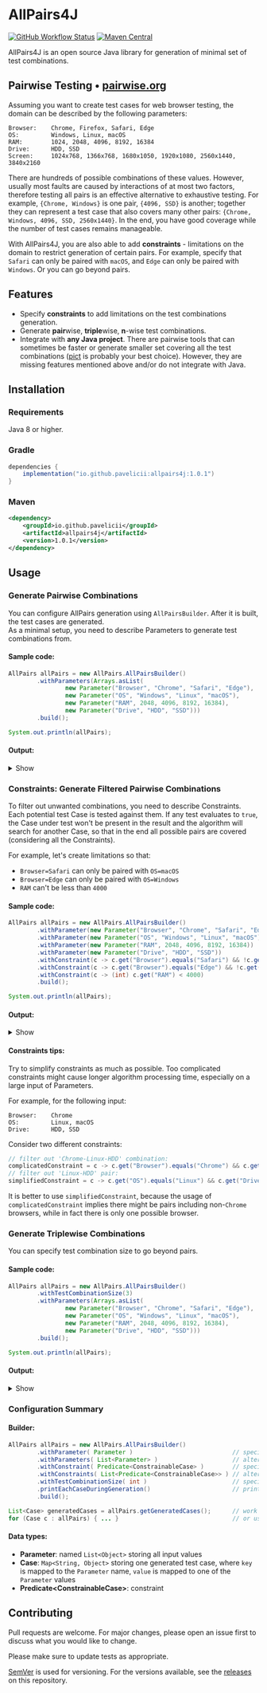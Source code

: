 # AllPairs4J

[![GitHub Workflow Status](https://img.shields.io/github/actions/workflow/status/pavelicii/allpairs4j/build-checkstyle.yaml?branch=master&logo=GitHub)](https://github.com/pavelicii/allpairs4j/actions/workflows/build-checkstyle.yaml)
[![Maven Central](https://img.shields.io/maven-central/v/io.github.pavelicii/allpairs4j)](https://search.maven.org/artifact/io.github.pavelicii/allpairs4j)

AllPairs4J is an open source Java library for generation of minimal set of test combinations.

## Pairwise Testing • [pairwise.org](https://www.pairwise.org/)

Assuming you want to create test cases for web browser testing, the domain can be described by the following parameters:

```text
Browser:    Chrome, Firefox, Safari, Edge
OS:         Windows, Linux, macOS
RAM:        1024, 2048, 4096, 8192, 16384
Drive:      HDD, SSD
Screen:     1024x768, 1366x768, 1680x1050, 1920x1080, 2560x1440, 3840x2160
```

There are hundreds of possible combinations of these values. However, usually most faults are caused by interactions 
of at most two factors, therefore testing all pairs is an effective alternative to exhaustive testing. 
For example, `{Chrome, Windows}` is one pair, `{4096, SSD}` is another; together they can represent a test case 
that also covers many other pairs: `{Chrome, Windows, 4096, SSD, 2560x1440}`. In the end, you have good 
coverage while the number of test cases remains manageable.

With AllPairs4J, you are also able to add **constraints** - limitations on the domain to restrict generation of certain 
pairs. For example, specify that `Safari` can only be paired with `macOS`, and `Edge` can only be paired with `Windows`.
Or you can go beyond pairs.

## Features

* Specify **constraints** to add limitations on the test combinations generation.
* Generate **pair**wise, **triple**wise, **n**-wise test combinations.
* Integrate with **any Java project**. There are pairwise tools that can sometimes be faster or generate smaller set
  covering all the test combinations ([pict](https://github.com/microsoft/pict) is probably your best choice). 
  However, they are missing features mentioned above and/or do not integrate with Java.

## Installation

### Requirements

Java 8 or higher.

### Gradle

```groovy
dependencies {
    implementation("io.github.pavelicii:allpairs4j:1.0.1")
}
```

### Maven

```xml
<dependency>
    <groupId>io.github.pavelicii</groupId>
    <artifactId>allpairs4j</artifactId>
    <version>1.0.1</version>
</dependency>
```

## Usage

### Generate Pairwise Combinations

You can configure AllPairs generation using `AllPairsBuilder`. After it is built, the test cases are generated.\
As a minimal setup, you need to describe Parameters to generate test combinations from.

#### Sample code:

```java
AllPairs allPairs = new AllPairs.AllPairsBuilder()
        .withParameters(Arrays.asList(
                new Parameter("Browser", "Chrome", "Safari", "Edge"),
                new Parameter("OS", "Windows", "Linux", "macOS"),
                new Parameter("RAM", 2048, 4096, 8192, 16384),
                new Parameter("Drive", "HDD", "SSD")))
        .build();

System.out.println(allPairs);
```

#### Output:

<details><summary>Show</summary>

```text
  1: {Browser=Chrome, OS=Windows, RAM=2048, Drive=HDD}
  2: {Browser=Safari, OS=Linux, RAM=4096, Drive=HDD}
  3: {Browser=Edge, OS=macOS, RAM=8192, Drive=HDD}
  4: {Browser=Edge, OS=Linux, RAM=16384, Drive=SSD}
  5: {Browser=Safari, OS=Windows, RAM=16384, Drive=SSD}
  6: {Browser=Chrome, OS=macOS, RAM=4096, Drive=SSD}
  7: {Browser=Chrome, OS=Linux, RAM=8192, Drive=SSD}
  8: {Browser=Safari, OS=macOS, RAM=2048, Drive=SSD}
  9: {Browser=Edge, OS=Windows, RAM=4096, Drive=HDD}
 10: {Browser=Edge, OS=Windows, RAM=2048, Drive=HDD}
 11: {Browser=Safari, OS=macOS, RAM=16384, Drive=HDD}
 12: {Browser=Chrome, OS=Linux, RAM=16384, Drive=SSD}
 13: {Browser=Safari, OS=Linux, RAM=8192, Drive=SSD}
 14: {Browser=Chrome, OS=Windows, RAM=8192, Drive=HDD}
 15: {Browser=Edge, OS=Linux, RAM=2048, Drive=HDD}
```

</details>

### Constraints: Generate Filtered Pairwise Combinations

To filter out unwanted combinations, you need to describe Constraints. Each potential test Case is tested against them. 
If any test evaluates to `true`, the Case under test won't be present in the result and the algorithm will search 
for another Case, so that in the end all possible pairs are covered (considering all the Constraints).

For example, let's create limitations so that: 
* `Browser=Safari` can only be paired with `OS=macOS`
* `Browser=Edge` can only be paired with `OS=Windows`
* `RAM` can't be less than `4000`

#### Sample code:

```java
AllPairs allPairs = new AllPairs.AllPairsBuilder()
        .withParameter(new Parameter("Browser", "Chrome", "Safari", "Edge"))
        .withParameter(new Parameter("OS", "Windows", "Linux", "macOS"))
        .withParameter(new Parameter("RAM", 2048, 4096, 8192, 16384))
        .withParameter(new Parameter("Drive", "HDD", "SSD"))
        .withConstraint(c -> c.get("Browser").equals("Safari") && !c.get("OS").equals("macOS"))
        .withConstraint(c -> c.get("Browser").equals("Edge") && !c.get("OS").equals("Windows"))
        .withConstraint(c -> (int) c.get("RAM") < 4000)
        .build();

System.out.println(allPairs);
```

#### Output:

<details><summary>Show</summary>

```text
  1: {Browser=Chrome, OS=Windows, RAM=4096, Drive=HDD}
  2: {Browser=Safari, OS=macOS, RAM=8192, Drive=HDD}
  3: {Browser=Edge, OS=Windows, RAM=16384, Drive=SSD}
  4: {Browser=Edge, OS=Windows, RAM=8192, Drive=SSD}
  5: {Browser=Safari, OS=macOS, RAM=4096, Drive=SSD}
  6: {Browser=Chrome, OS=Linux, RAM=16384, Drive=HDD}
  7: {Browser=Edge, OS=Windows, RAM=4096, Drive=HDD}
  8: {Browser=Chrome, OS=macOS, RAM=16384, Drive=SSD}
  9: {Browser=Safari, OS=macOS, RAM=16384, Drive=HDD}
 10: {Browser=Chrome, OS=Linux, RAM=8192, Drive=SSD}
 11: {Browser=Chrome, OS=Linux, RAM=4096, Drive=SSD}
```

</details>

#### Constraints tips:

Try to simplify constraints as much as possible. Too complicated constraints might cause longer algorithm processing 
time, especially on a large input of Parameters. 

For example, for the following input:

```
Browser:    Chrome
OS:         Linux, macOS
Drive:      HDD, SSD
```

Consider two different constraints:

```java
// filter out 'Chrome-Linux-HDD' combination:
complicatedConstraint = c -> c.get("Browser").equals("Chrome") && c.get("OS").equals("Linux") && c.get("Drive").equals("HDD")
// filter out 'Linux-HDD' pair:
simplifiedConstraint = c -> c.get("OS").equals("Linux") && c.get("Drive").equals("HDD")
```

It is better to use `simplifiedConstraint`, because the usage of `complicatedConstraint` implies there might be pairs 
including non-`Chrome` browsers, while in fact there is only one possible browser.

### Generate Triplewise Combinations

You can specify test combination size to go beyond pairs.

#### Sample code:

```java
AllPairs allPairs = new AllPairs.AllPairsBuilder()
        .withTestCombinationSize(3)
        .withParameters(Arrays.asList(
                new Parameter("Browser", "Chrome", "Safari", "Edge"),
                new Parameter("OS", "Windows", "Linux", "macOS"),
                new Parameter("RAM", 2048, 4096, 8192, 16384),
                new Parameter("Drive", "HDD", "SSD")))
        .build();

System.out.println(allPairs);
```

#### Output:

<details><summary>Show</summary>

```text
  1: {Browser=Chrome, OS=Windows, RAM=2048, Drive=HDD}
  2: {Browser=Safari, OS=Linux, RAM=4096, Drive=HDD}
  3: {Browser=Edge, OS=macOS, RAM=8192, Drive=HDD}
  4: {Browser=Edge, OS=macOS, RAM=16384, Drive=SSD}
  5: {Browser=Safari, OS=Linux, RAM=16384, Drive=SSD}
  6: {Browser=Chrome, OS=Windows, RAM=8192, Drive=SSD}
  7: {Browser=Chrome, OS=Windows, RAM=4096, Drive=HDD}
  8: {Browser=Safari, OS=Linux, RAM=2048, Drive=HDD}
  9: {Browser=Edge, OS=macOS, RAM=2048, Drive=HDD}
 10: {Browser=Edge, OS=macOS, RAM=4096, Drive=HDD}
 11: {Browser=Safari, OS=Linux, RAM=8192, Drive=SSD}
 12: {Browser=Chrome, OS=Windows, RAM=16384, Drive=SSD}
 13: {Browser=Chrome, OS=Windows, RAM=16384, Drive=HDD}
 14: {Browser=Safari, OS=Linux, RAM=4096, Drive=SSD}
 15: {Browser=Edge, OS=macOS, RAM=2048, Drive=SSD}
 16: {Browser=Edge, OS=macOS, RAM=8192, Drive=SSD}
 17: {Browser=Safari, OS=Linux, RAM=8192, Drive=HDD}
 18: {Browser=Chrome, OS=Windows, RAM=2048, Drive=SSD}
 19: {Browser=Chrome, OS=Windows, RAM=4096, Drive=SSD}
 20: {Browser=Safari, OS=Linux, RAM=16384, Drive=HDD}
 21: {Browser=Edge, OS=macOS, RAM=16384, Drive=HDD}
 22: {Browser=Edge, OS=macOS, RAM=4096, Drive=SSD}
 23: {Browser=Safari, OS=Linux, RAM=2048, Drive=SSD}
 24: {Browser=Chrome, OS=Windows, RAM=8192, Drive=HDD}
 25: {Browser=Chrome, OS=Linux, RAM=8192, Drive=HDD}
 26: {Browser=Safari, OS=macOS, RAM=2048, Drive=SSD}
 27: {Browser=Edge, OS=Windows, RAM=4096, Drive=SSD}
 28: {Browser=Edge, OS=Windows, RAM=16384, Drive=HDD}
 29: {Browser=Safari, OS=macOS, RAM=16384, Drive=HDD}
 30: {Browser=Chrome, OS=Linux, RAM=4096, Drive=SSD}
 31: {Browser=Chrome, OS=Linux, RAM=2048, Drive=SSD}
 32: {Browser=Safari, OS=macOS, RAM=8192, Drive=HDD}
 33: {Browser=Edge, OS=Windows, RAM=8192, Drive=HDD}
 34: {Browser=Safari, OS=macOS, RAM=4096, Drive=SSD}
 35: {Browser=Edge, OS=Windows, RAM=2048, Drive=SSD}
 36: {Browser=Chrome, OS=Linux, RAM=16384, Drive=HDD}
 37: {Browser=Chrome, OS=macOS, RAM=16384, Drive=HDD}
 38: {Browser=Edge, OS=Linux, RAM=2048, Drive=SSD}
 39: {Browser=Safari, OS=Windows, RAM=4096, Drive=SSD}
 40: {Browser=Safari, OS=Windows, RAM=8192, Drive=HDD}
 41: {Browser=Edge, OS=Linux, RAM=8192, Drive=HDD}
 42: {Browser=Chrome, OS=macOS, RAM=4096, Drive=SSD}
 43: {Browser=Chrome, OS=macOS, RAM=2048, Drive=SSD}
 44: {Browser=Edge, OS=Linux, RAM=16384, Drive=HDD}
 45: {Browser=Safari, OS=Windows, RAM=16384, Drive=HDD}
 46: {Browser=Safari, OS=Windows, RAM=2048, Drive=SSD}
 47: {Browser=Edge, OS=Linux, RAM=4096, Drive=SSD}
 48: {Browser=Chrome, OS=macOS, RAM=8192, Drive=HDD}
```

</details>

### Configuration Summary

#### Builder:

```java
AllPairs allPairs = new AllPairs.AllPairsBuilder()
        .withParameter( Parameter )                            // specifies 1 Parameter
        .withParameters( List<Parameter> )                     // alternative way to specify multiple Parameters as List
        .withConstraint( Predicate<ConstrainableCase> )        // specifies 1 Constraint, default is no Constraints
        .withConstraints( List<Predicate<ConstrainableCase>> ) // alternative way to specify multiple Constraints as List
        .withTestCombinationSize( int )                        // specifies test combination size, default is 2 (pair)
        .printEachCaseDuringGeneration()                       // prints Cases during generation, useful for debug
        .build();

List<Case> generatedCases = allPairs.getGeneratedCases();      // work with resulting List of Cases
for (Case c : allPairs) { ... }                                // or use Iterator
```

#### Data types:

* **Parameter**: named `List<Object>` storing all input values
* **Case**: `Map<String, Object>` storing one generated test case,
  where `key` is mapped to the `Parameter` name, `value` is mapped to one of the `Parameter` values
* **Predicate\<ConstrainableCase\>**: constraint

## Contributing

Pull requests are welcome. For major changes, please open an issue first to discuss what you would like to change.

Please make sure to update tests as appropriate.

[SemVer](https://semver.org/) is used for versioning. For the versions available, 
see the [releases](https://github.com/pavelicii/allpairs4j/releases) on this repository.
